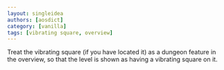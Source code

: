 ```yaml
---
layout: singleidea
authors: [aosdict]
category: [vanilla]
tags: [vibrating square, overview]
---
```

Treat the vibrating square (if you have located it) as a dungeon feature in the overview, so that the level is shown as having a vibrating square on it.
